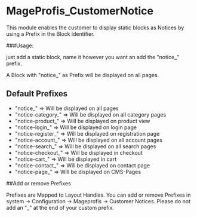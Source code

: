 # MageProfis_CustomerNotice

This module enables the customer to display static blocks as Notices by using a 
Prefix in the Block identifier.

###Usage:

just add a static block, name it however you want an add the "notice_" prefix.

A Block with "notice_" as Prefix will be displayed on all pages. 

## Default Prefixes

<ul>
    <li>"notice_" => Will be displayed on all pages</li>
    <li>"notice-category_" => Will be displayed on all category pages</li>
    <li>"notice-product_" => Will be displayed on product view</li>
    <li>"notice-login_" => Will be displayed on login page</li>
    <li>"notice-register_" => Will be displayed on registration page</li>
    <li>"notice-account_" => Will be displayed on all account pages</li>
    <li>"notice-search_" => Will be displayed on all search pages</li>
    <li>"notice-checkout_" => Will be displayed in checkout</li>
    <li>"notice-cart_" => Will be displayed in cart</li>
    <li>"notice-contact_" => Will be displayed on contact page</li>
    <li>"notice-page_" => Will be displayed on CMS-Pages</li>
</ul>

##Add or remove Prefixes

Prefixes are Mapped to Layout Handles.
You can add or remove Prefixes in system -> Configuration -> Mageprofis -> Customer Notices.
Please do not add an "_" at the end of your custom prefix.


